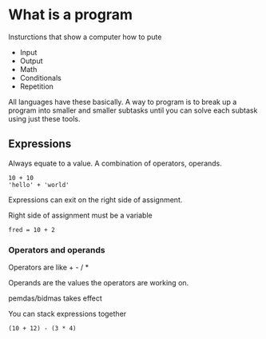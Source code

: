 # What is a program

Insturctions that show a computer how to pute

- Input
- Output
- Math
- Conditionals
- Repetition

All languages have these basically. A way to program is to break up a program into smaller and smaller subtasks until you can solve each subtask using just these tools.

## Expressions

Always equate to a value. A combination of operators, operands.

```
10 + 10
'hello' + 'world'
```

Expressions can exit on the right side of assignment.

Right side of assignment must be a variable

`fred = 10 + 2`

### Operators and operands

Operators are like + - / *

Operands are the values the operators are working on.

pemdas/bidmas takes effect

You can stack expressions together

`(10 + 12) - (3 * 4)`